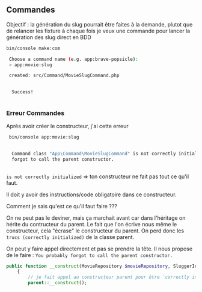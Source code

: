 ## Commandes

Objectif :
la génération du slug pourrait être faites à la demande, plutot que de relancer les fixture à chaque fois
je veux une commande pour lancer la génération des slug direct en BDD

```bash
bin/console make:com

 Choose a command name (e.g. app:brave-popsicle):
 > app:movie:slug

 created: src/Command/MovieSlugCommand.php

           
  Success! 
           
```

### Erreur Commandes

Après avoir créer le constructeur, j'ai cette erreur

```bash
 bin/console app:movie:slug

                                                                                            
  Command class "App\Command\MovieSlugCommand" is not correctly initialized. You probably   
  forgot to call the parent constructor.                                                    
                                           
```

`is not correctly initialized` => ton constructeur ne fait pas tout ce qu'il faut.

Il doit y avoir des instructions/code obligatoire dans ce constructeur.

Comment je sais qu'est ce qu'il faut faire ???

On ne peut pas le deviner, mais ça marchait avant car dans l'héritage on hérite du contructeur du parent.
Le fait que l'on écrive nous même le constructeur, cela "écrase" le constructeur du parent.
On perd donc les `trucs (correctly initialized)` de la classe parent.

On peut y faire appel directement et pas se prendre la tête.
Il nous propose de le faire : `You probably forgot to call the parent constructor.`

```php
public function __construct(MovieRepository $movieRepository, SluggerInterface $slugger, EntityManagerInterface $em)
    {
        // je fait appel au constructeur parent pour être `correctly initialized`
        parent::__construct();
```
